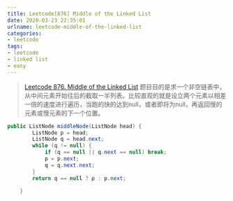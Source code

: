 ```yaml
---
title: Leetcode[876] Middle of the Linked List
date: 2020-03-23 22:35:01
urlname: leetcode-middle-of-the-linked-list
categories:
- leetcode
tags:
- leetcode
- linked list
- easy
---
```


>[Leetcode 876. Middle of the Linked List](https://leetcode.com/problems/middle-of-the-linked-list/)
题目目的是求一个非空链表中，从中间元素开始往后的截取一半列表。比较直观的就是设立两个元素以相差一倍的速度进行遍历，当跑的快的达到null，或者即将为null，再返回慢的元素或慢元素的下一个位置。

<!-- more -->

```java
public ListNode middleNode(ListNode head) {
        ListNode p = head;
        ListNode q = head.next;
        while (q != null) {
            if (q == null || q.next == null) break;
            p = p.next;
            q = q.next.next;
        }
        return q == null ? p : p.next;

    }
```